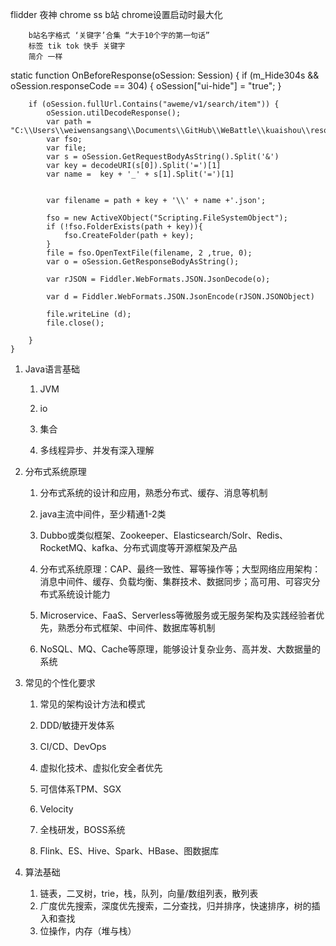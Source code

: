 flidder 夜神 chrome ss b站
chrome设置启动时最大化


        
        b站名字格式 ‘关键字’合集 “大于10个字的第一句话”
        标签 tik tok 快手 关键字
        简介 一样
        

        

static function OnBeforeResponse(oSession: Session) {
        if (m_Hide304s && oSession.responseCode == 304) {
            oSession["ui-hide"] = "true";
        }
        
        if (oSession.fullUrl.Contains("aweme/v1/search/item")) {
            oSession.utilDecodeResponse();
            var path = "C:\\Users\\weiwensangsang\\Documents\\GitHub\\WeBattle\\kuaishou\\resource\\douyin\\"
            var fso;
            var file;
            var s = oSession.GetRequestBodyAsString().Split('&')
			var key = decodeURI(s[0]).Split('=')[1]
            var name =  key + '_' + s[1].Split('=')[1]
			
			
            var filename = path + key + '\\' + name +'.json';

            fso = new ActiveXObject("Scripting.FileSystemObject");
			if (!fso.FolderExists(path + key)){
				fso.CreateFolder(path + key);
			}
            file = fso.OpenTextFile(filename, 2 ,true, 0);
            var o = oSession.GetResponseBodyAsString();

            var rJSON = Fiddler.WebFormats.JSON.JsonDecode(o);

            var d = Fiddler.WebFormats.JSON.JsonEncode(rJSON.JSONObject)

            file.writeLine (d);
            file.close();
            
        }
    }

1. Java语言基础

   1. JVM

   2. io

   3. 集合

   4. 多线程异步、并发有深入理解

      

2. 分布式系统原理

   1. 分布式系统的设计和应用，熟悉分布式、缓存、消息等机制

   2. java主流中间件，至少精通1-2类

   3. Dubbo或类似框架、Zookeeper、Elasticsearch/Solr、Redis、RocketMQ、kafka、分布式调度等开源框架及产品

   4. 分布式系统原理：CAP、最终一致性、幂等操作等；大型网络应用架构：消息中间件、缓存、负载均衡、集群技术、数据同步；高可用、可容灾分布式系统设计能力

   5. Microservice、FaaS、Serverless等微服务或无服务架构及实践经验者优先，熟悉分布式框架、中间件、数据库等机制

   6. NoSQL、MQ、Cache等原理，能够设计复杂业务、高并发、大数据量的系统

      

      

3. 常见的个性化要求

   1. 常见的架构设计方法和模式

   2. DDD/敏捷开发体系

   3. CI/CD、DevOps

   4. 虚拟化技术、虚拟化安全者优先

   5. 可信体系TPM、SGX

   6. Velocity

   7. 全栈研发，BOSS系统

   8. Flink、ES、Hive、Spark、HBase、图数据库

      

      

4. 算法基础

   1. 链表，二叉树，trie，栈，队列，向量/数组列表，散列表
   2. 广度优先搜索，深度优先搜索，二分查找，归并排序，快速排序，树的插入和查找
   3. 位操作，内存（堆与栈）
